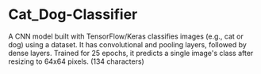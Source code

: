 # Cat_Dog-Classifier
A CNN model built with TensorFlow/Keras classifies images (e.g., cat or dog) using a dataset. It has convolutional and pooling layers, followed by dense layers. Trained for 25 epochs, it predicts a single image's class after resizing to 64x64 pixels. (134 characters)
